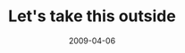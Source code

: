---
layout: base.njk
title : 'Let&#39;s take this outside' 
view_title : 'Let&#39;s take this outside' 
year : '2009' 
date : '2009-04-06' 
img_file : '/drawing/letstakethisoutside.png' 
html_file : 'letstakethisoutside' 
next_html : 'whycanticomealong.html' 
year_order : '119' 
permalink : "title/{{html_file}}.html"
---